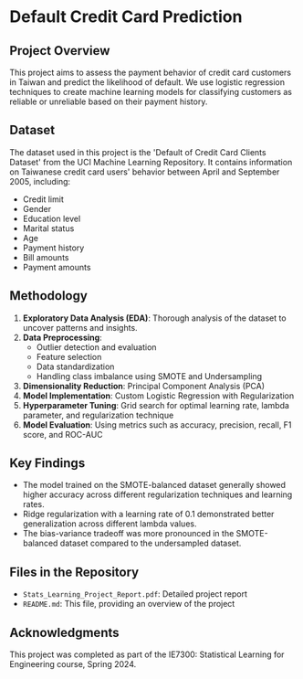 # Default Credit Card Prediction

## Project Overview

This project aims to assess the payment behavior of credit card customers in Taiwan and predict the likelihood of default. We use logistic regression techniques to create machine learning models for classifying customers as reliable or unreliable based on their payment history.

## Dataset

The dataset used in this project is the 'Default of Credit Card Clients Dataset' from the UCI Machine Learning Repository. It contains information on Taiwanese credit card users' behavior between April and September 2005, including:

- Credit limit
- Gender
- Education level
- Marital status
- Age
- Payment history
- Bill amounts
- Payment amounts

## Methodology

1. **Exploratory Data Analysis (EDA)**: Thorough analysis of the dataset to uncover patterns and insights.
2. **Data Preprocessing**: 
   - Outlier detection and evaluation
   - Feature selection
   - Data standardization
   - Handling class imbalance using SMOTE and Undersampling
3. **Dimensionality Reduction**: Principal Component Analysis (PCA)
4. **Model Implementation**: Custom Logistic Regression with Regularization
5. **Hyperparameter Tuning**: Grid search for optimal learning rate, lambda parameter, and regularization technique
6. **Model Evaluation**: Using metrics such as accuracy, precision, recall, F1 score, and ROC-AUC

## Key Findings

- The model trained on the SMOTE-balanced dataset generally showed higher accuracy across different regularization techniques and learning rates.
- Ridge regularization with a learning rate of 0.1 demonstrated better generalization across different lambda values.
- The bias-variance tradeoff was more pronounced in the SMOTE-balanced dataset compared to the undersampled dataset.

## Files in the Repository

- `Stats_Learning_Project_Report.pdf`: Detailed project report
- `README.md`: This file, providing an overview of the project

## Acknowledgments

This project was completed as part of the IE7300: Statistical Learning for Engineering course, Spring 2024.

